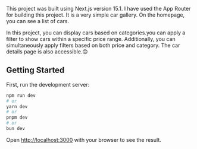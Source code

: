 This project was built using Next.js version 15.1. I have used the App Router for building this project. It is a very simple car gallery. On the homepage, you can see a list of cars.

In this project, you can display cars based on categories.you can apply a filter to show cars within a specific price range.
Additionally, you can simultaneously apply filters based on both price and category.
The car details page is also accessible.😊

## Getting Started

First, run the development server:

```bash
npm run dev
# or
yarn dev
# or
pnpm dev
# or
bun dev
```

Open [http://localhost:3000](http://localhost:3000) with your browser to see the result.




